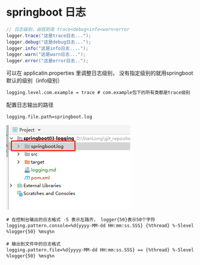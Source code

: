 # springboot 日志



```java
// 日志级别，由低到高 trace<debug<info<warn<error
logger.trace("这是trace日志...");
logger.debug("这是debug日志...");
logger.info("这是info日志....");
logger.warn("这是warn日志...");
logger.error("这是error日志..");
```

可以在 applicatin.properties 里调整日志级别， 没有指定级别的就用springboot默认的级别（info级别）

```xml
logging.level.com.example = trace # com.example包下的所有类都是trace级别
```

配置日志输出的路径

```xml
logging.file.path=springboot.log
```

![](../doc/01.png)

```xm
# 在控制台输出的日志格式 -5 表示左路齐， logger{50}表示50个字符
logging.pattern.console=%d{yyyy-MM-dd HH:mm:ss.SSS} {%thread} %-5level %logger{50} %msg%n

# 输出到文件中的日志格式
logging.pattern.file=%d{yyyy-MM-dd HH:mm:ss.SSS} == {%thread} %-5level %logger{50} %msg%n
```

